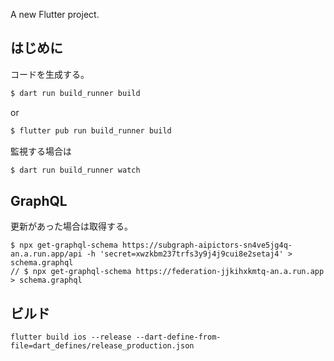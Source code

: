 A new Flutter project.

## はじめに

コードを生成する。

```bash
$ dart run build_runner build
```

or

```bash
$ flutter pub run build_runner build
```

監視する場合は

```bash
$ dart run build_runner watch
```

## GraphQL

更新があった場合は取得する。

```
$ npx get-graphql-schema https://subgraph-aipictors-sn4ve5jg4q-an.a.run.app/api -h 'secret=xwzkbm237trfs3y9j4j9cui8e2setaj4' > schema.graphql
// $ npx get-graphql-schema https://federation-jjkihxkmtq-an.a.run.app > schema.graphql
```

## ビルド

```
flutter build ios --release --dart-define-from-file=dart_defines/release_production.json
```